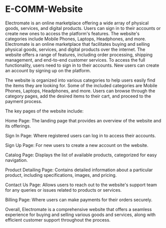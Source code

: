 # E-COMM-Website
Electromate is an online marketplace offering a wide array of physical goods, services, and digital products. Users can sign in to their accounts or create new ones to access the platform's features. The website's categories include Mobile Phones, Laptops, Headphones, and more.
Electromate is an online marketplace that facilitates buying and selling physical goods, services, and digital products over the internet. The website offers a range of features, including order processing, shipping management, and end-to-end customer services. To access the full functionality, users need to sign in to their accounts. New users can create an account by signing up on the platform.

The website is organized into various categories to help users easily find the items they are looking for. Some of the included categories are Mobile Phones, Laptops, Headphones, and more. Users can browse through the category pages, add the desired items to their cart, and proceed to the payment process.

The key pages of the website include:

Home Page: The landing page that provides an overview of the website and its offerings.

Sign In Page: Where registered users can log in to access their accounts.

Sign Up Page: For new users to create a new account on the website.

Catalog Page: Displays the list of available products, categorized for easy navigation.

Product Detailing Page: Contains detailed information about a particular product, including specifications, images, and pricing.

Contact Us Page: Allows users to reach out to the website's support team for any queries or issues related to products or services.

Billing Page: Where users can make payments for their orders securely.

Overall, Electromate is a comprehensive website that offers a seamless experience for buying and selling various goods and services, along with efficient customer support throughout the process.
